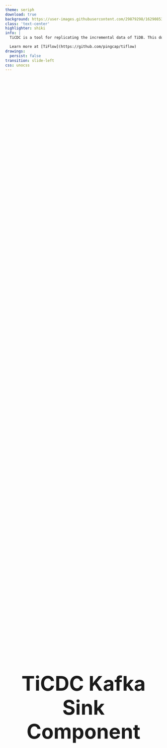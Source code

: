 ```yaml
---
theme: seriph
download: true
background: https://user-images.githubusercontent.com/29879298/162908536-c61ef0c1-5bb7-44a2-b971-71031fc24d37.png
class: 'text-center'
highlighter: shiki
info: |
  TiCDC is a tool for replicating the incremental data of TiDB. This document introduces the architecture and key concepts of TiCDC.

  Learn more at [TiFlow](https://github.com/pingcap/tiflow)
drawings:
  persist: false
transition: slide-left
css: unocss
---
```


# TiCDC Kafka Sink Component

A Deep Dive

Based on TiCDC [v6.5.1](https://github.com/pingcap/tiflow/tree/v6.5.1)

<div class="pt-12">
  <span @click="$slidev.nav.next" class="px-2 py-1 rounded cursor-pointer" hover="bg-white bg-opacity-10">
    Begin <carbon:arrow-right class="inline"/>
  </span>
</div>

---
transition: slide-up
---

# Rustin Liu

<div class="leading-8 opacity-80">
PingCAPer.<br/>
Data Replication Team.<br/>
Cargo Contributor.<br/>
Rustup Maintainer.<br/>
</div>

<div my-10 grid="~ cols-[40px_1fr] gap-y4" items-center justify-center>
  <div i-ri-github-line op50 ma text-xl/>
  <div><a href="https://github.com/Rustin170506" target="_blank">Rustin170506</a></div>
  <div i-ri-twitter-line op50 ma text-xl/>
  <div><a href="https://twitter.com/hi_rustin" target="_blank">hi_rustin</a></div>
  <div i-ri-user-3-line op50 ma text-xl/>
  <div><a href="https://Rustin170506.rs" target="_blank">Rustin170506.rs</a></div>
</div>

<img src="https://avatars.githubusercontent.com/u/29879298?v=4" rounded-full w-40 abs-tr mt-22 mr-22/>

<div flex="~ gap2">
</div>

---
transition: slide-up
layout: center
---

<div text-6xl fw100>
  Agenda
</div>

<br>

<div class="grid grid-cols-[3fr_2fr] gap-4">
  <div class="border-l border-gray-400 border-opacity-25 !all:leading-12 !all:list-none my-auto">

  - Sink Module Design
  - MQ Sink Deep Dive
  - Recommended Protocols
  - Q&A

  </div>
</div>

<style>
h1 {
  font-size: 4rem;
}
</style>

---
transition: slide-up
---

# Architecture Review

<br/>
<br/>

![Architecture Review](https://user-images.githubusercontent.com/29879298/227139328-15d89601-66d8-4eec-8915-f337ab889968.png)

---
transition: slide-up
layout: two-cols
---

# Code Structure

::right::

<img src="https://user-images.githubusercontent.com/29879298/227178552-e14df710-811b-4738-a01c-1d10afee3f93.png" class="m-8 w-90 h-100 rounded shadow" />

<style>
h1 {
  display: flex;
  align-items: center;
  justify-content: center;
  height: 100%;
  text-align: center;
}
</style>

---
transition: slide-up
---

# Sink Module Abstract

<br/>
<br/>

```plantuml
@startuml
!theme plain
class TS as "Table Sink"
class ES as "Event Sink"
class MQS as "MQ Event Sink"
class TXNS as "Transaction Event Sink"
class CSS as "Cloud Storage Event Sink"

TS *-- ES : use

ES <|.. MQS : implement
ES <|.. TXNS : implement
ES <|.. CSS : implement

class DDLS as "DDL Sink"
class DDLMQS as "MQ DDL Sink"
class DDLTXNS as "Transaction DDL Sink"
class DDLCSS as "Cloud Storage DDL Sink"

DDLS <|.. DDLMQS : implement
DDLS <|.. DDLTXNS : implement
DDLS <|.. DDLCSS : implement
@enduml
```

<br/>

&nbsp;&nbsp;&nbsp;&nbsp;&nbsp;&nbsp;&nbsp;&nbsp;[Table Sink](https://github.com/pingcap/tiflow/tree/v6.5.1/cdc/sinkv2/tablesink)
· [Event Sink](https://github.com/pingcap/tiflow/blob/v6.5.1/cdc/sinkv2/eventsink/event_sink.go) · [DDL Sink](https://github.com/pingcap/tiflow/tree/v6.5.1/cdc/sinkv2/ddlsink) · [MQ Event Sink](https://github.com/pingcap/tiflow/tree/v6.5.1/cdc/sinkv2/eventsink/mq) · [Transaction Event Sink](https://github.com/pingcap/tiflow/tree/v6.5.1/cdc/sinkv2/eventsink/txn) · [Cloud Storage Event Sink](https://github.com/pingcap/tiflow/tree/v6.5.1/cdc/sinkv2/eventsink/cloudstorage)

---
transition: slide-up
layout: two-cols
---

<template v-slot:default>

# DML Data Flow
<br/>

```plantuml
@startuml
!theme plain
participant TS1 as "Table Sink1"
participant TS2 as "Table Sink2"
participant MQES as "MQ Event Sink"
participant K as "Kafka Broker"

TS1 -> MQES: call WriteEvents
TS2 -> MQES: call WriteEvents
MQES -> K: Produce
K --> MQES: ACK
MQES --> TS1: call Callback
MQES --> TS2: call Callback
@enduml
```
&nbsp;&nbsp;&nbsp;&nbsp;[call WriteEvents](https://github.com/pingcap/tiflow/blob/7f561614a572a87ce8ac714e64dfb2668c20e20f/cdc/sinkv2/tablesink/table_sink_impl.go#L116)

&nbsp;&nbsp;&nbsp;&nbsp;[Produce](https://github.com/pingcap/tiflow/blob/7f561614a572a87ce8ac714e64dfb2668c20e20f/cdc/sinkv2/eventsink/mq/dmlproducer/kafka_dml_producer.go#L172)

&nbsp;&nbsp;&nbsp;&nbsp;[ACK](https://github.com/pingcap/tiflow/blob/7f561614a572a87ce8ac714e64dfb2668c20e20f/cdc/sinkv2/eventsink/mq/dmlproducer/kafka_dml_producer.go#L259)

&nbsp;&nbsp;&nbsp;&nbsp;[call Callback](https://github.com/pingcap/tiflow/blob/7f561614a572a87ce8ac714e64dfb2668c20e20f/cdc/sinkv2/eventsink/mq/dmlproducer/kafka_dml_producer.go#L261)

</template>

<template v-slot:right>

# DDL Data Flow
<br/>

```plantuml
@startuml
!theme plain
participant MQDDLS as "MQ DDL Sink"
participant K as "Kafka Broker"

MQDDLS -> K: call Synchronized Produce
K --> MQDDLS: ok
@enduml
```
&nbsp;&nbsp;&nbsp;&nbsp;[call Synchronized Produce](https://github.com/pingcap/tiflow/blob/7f561614a572a87ce8ac714e64dfb2668c20e20f/cdc/sinkv2/ddlsink/mq/mq_ddl_sink.go#L85)
</template>


---
transition: slide-up
---

# Sink Interface
<br/>
<br/>

```go {0|7|all}
package eventsink

// EventSink is the interface for event sink.
type EventSink[E TableEvent] interface {
	// WriteEvents writes events to the sink.
	// This is an asynchronously and thread-safe method.
	WriteEvents(events ...*CallbackableEvent[E]) error
	// Close closes the sink.
	Close() error
}
```

---
transition: slide-up
---

# MQ Event Sink
<br/>

```go{all|10|11|all}
// dmlSink is the mq sink.
// It will send the events to the MQ system.
type dmlSink struct {
	// id indicates this sink belongs to which processor(changefeed).
	id model.ChangeFeedID
	// protocol indicates the protocol used by this sink.
	protocol config.Protocol

	// eventRouter used to route events to the right topic and partition.
	eventRouter *dispatcher.EventRouter
	worker *worker
	// topicManager used to manage topics.
	// It is also responsible for creating topics.
	topicManager manager.TopicManager
}
```

[eventRouter](https://github.com/pingcap/tiflow/blob/v6.5.1/cdc/sink/mq/dispatcher/event_router.go)

[worker](https://github.com/pingcap/tiflow/blob/v6.5.1/cdc/sinkv2/eventsink/mq/worker.go)

---
transition: slide-up
---

# MQ Event Router
<br/>

```go{0|6|7|all}
// EventRouter is a router, it determines which topic and which partition
// an event should be dispatched to.
type EventRouter struct {
	defaultTopic string
	rules        []struct {
		topicDispatcher     topic.Dispatcher
		partitionDispatcher partition.Dispatcher
		...
	}
}
```

[topicDispatcher](https://github.com/pingcap/tiflow/blob/v6.5.1/cdc/sink/mq/dispatcher/topic/dispatcher.go)

[partitionDispatcher](https://github.com/pingcap/tiflow/tree/v6.5.1/cdc/sink/mq/dispatcher/partition)

---
transition: slide-up
---

# MQ Topic And Partition Dispatcher
Send data to multiple topics and partitions based on the table name.
<div>

```toml
dispatchers = [
    { matcher = ['test1.*', 'test2.*'], partition = "ts", topic = "hello_{schema}" },
    { matcher = ['test3.*', 'test4.*'], dispatcher = "rowid", topic = "{schema}_world" },
]
```
</div>
<br/>
<br/>
<div class="grid grid-cols-3 gap-4 items-center h-100">
  <div class="object-contain h-full of-hidden">
      <h1>Matcher</h1>
      <br/>
      <span>- *</span>
      <br/>
      <span>- ?</span>
      <br/>
      <span>- [a-z]</span>
      <br/>
      <span>- [!a-z]</span>
      <br/>
  </div>
  <div class="object-contain h-full of-hidden">
      <h1>Topic</h1>
      <br/>
      <span>- {schema}</span>
      <br/>
      <span>- {table}</span>
      <br/>
  </div>
  <div class="object-contain h-full of-hidden">
      <h1>Partition</h1>
      <br/>
      <span>- default</span>
      <br/>
      <span>- table</span>
      <br/>
      <span>- row_id</span>
      <br/>
      <span>- ts</span>
      <br/>

  </div>
</div>

---
transition: slide-up
---

# Why so many dispatchers?
What is row level order?

```sql
CREATE TABLE `t` (`a` VARCHAR(255)
PRIMARY KEY);
Insert a = 2
Update a = 1 where a = 2
Insert a = 2
Update a = 3 where a = 2
```

| partition-1  | partition-2  | partition-3  |
| ------------ | ------------ | ------------ |
| Insert a = 2 | Insert a = 1 | Insert a = 3 |
| Delete a =2  |              |              |
| Insert a = 2 |              |              |
| Delete a =2  |              |              |

---
transition: slide-up
---

# Why so many dispatchers?
We guarantee the order of the row level.

```sql
CREATE TABLE `t` (`a` VARCHAR(255)
PRIMARY KEY /*T![clustered_index] NONCLUSTERED */);
Insert a = 2
Update a = 1 where a = 2
Insert a = 2
Update a = 3 where a = 2
```


<h4>Disable Old Value: </h4>

| partition-1  | partition-2  | partition-3  |
| ------------ | ------------ | ------------ |
| Insert a = 2 | Insert a = 1 | Insert a = 3 |
| Delete a =2  |              |              |
| Insert a = 2 |              |              |
| Delete a =2  |              |              |


---
transition: slide-up
---

# Why so many dispatchers?
We **can not** guarantee the order of the row level when the old value is enabled if the primary key is not clustered.

```sql
CREATE TABLE `t` (`b` VARCHAR(255)
PRIMARY KEY /*T![clustered_index] NONCLUSTERED */);
Insert a = 2
Update a = 1 where a = 2
Insert a = 2
Update a = 3 where a = 2
```

<h4>Enable Old Value: </h4>

| partition-1  | partition-2              | partition-3              |
| ------------ | ------------------------ | ------------------------ |
| Insert a = 2 | Update a = 1 where a = 2 | Update a = 3 where a = 2 |
| Insert a = 2 |                          |                          |
|              |                          |                          |
|              |                          |                          |

---
transition: slide-up
---

# MQ Sink Worker

```go
func (w *worker) run(ctx context.Context) (retErr error) {
	...

  // Spawn goroutines to encode events.
	g, ctx := errgroup.WithContext(ctx)
	g.Go(func() error {
		return w.encoderGroup.Run(ctx)
	})

  // Try to receive row events from the table sink.
	g.Go(func() error {
		if w.protocol.IsBatchEncode() {
			return w.batchEncodeRun(ctx)
		}
		return w.nonBatchEncodeRun(ctx)
	})

  // Try to send messages to the MQ system.
	g.Go(func() error {
		return w.sendMessages(ctx)
	})
	return g.Wait()
}
```

---
transition: slide-up
---

# MQ Sink Producer

```go
// DMLProducer is the interface for message producer.
type DMLProducer interface {
	// AsyncSendMessage sends a message asynchronously.
	AsyncSendMessage(
		ctx context.Context, topic string, partition int32, message *common.Message,
	) error

	// Close closes the producer and client(s).
	Close()
}
```
<br/>

# Go Client
We use:

[shopify/sarama](https://github.com/Shopify/sarama/wiki) (ticdc v6.5)

[segmentio/kafka-go](https://github.com/segmentio/kafka-go) (ticdc master)

---
transition: slide-up
---
# Encoder

```go
type EventBatchEncoder interface {
  ...
	// AppendRowChangedEvent appends the calling context, a row changed event and the dispatch
	// topic into the batch
	AppendRowChangedEvent(context.Context, string, *model.RowChangedEvent, func()) error
  ...
	// Build builds the batch and returns the bytes of key and value.
	// Should be called after `AppendRowChangedEvent`
	Build() []*common.Message
}
```

# Recommended Protocol
We recommend and officially support:

[Canal-JSON Protocol](https://docs.pingcap.com/tidb/dev/ticdc-canal-json)

[Avro Protocol](https://docs.pingcap.com/tidb/dev/ticdc-avro-protocol/)

---
transition: slide-up
---
# Canal-JSON

[SQL to Canal-JSON](https://github.com/pingcap/tiflow/tree/v6.5.1/cdc/sink/codec/canal)

<div class="grid grid-cols-2 gap-4 items-center h-100">
  <div class="object-contain">

```sql {0|all|0}
/*
Insert a row into table TEST.
*/
INSERT INTO TEST (NAME,AGE)
VALUES ('Jack',20);
```

```go{0|all|0}
type RowChangedEvent struct {
	StartTs  uint64
	CommitTs uint64
	RowID int64
	Table    *TableName
	ColInfos []rowcodec.ColInfo
	TableInfoVersion uint64
	ReplicaID    uint64
	Columns      []*Column
	PreColumns   []*Column
	IndexColumns [][]int
	ApproximateDataSize int64
}
```
  </div>
  <div class="object-contain w-full">

```json {0|all}
{
    "id": 0,
    "database": "test",
    "table": "TEST",
    "pkNames": [
        "NAME"
    ],
    "isDdl": false,
    "type": "INSERT",
    ...
    "ts": 2,
    ...
    "data": [
        {
            "NAME": "Jack",
            "AGE": "25"
        }
    ],
    "old": null
}
```

  </div>
</div>

---
transition: slide-up
---
# Avro

[Schema Registry](https://github.com/pingcap/tiflow/tree/v6.5.1/cdc/sink/codec/avro)

<div class="grid grid-cols-2 gap-4 items-center">
  <div class="object-contain">
<h2>Key: </h2>

```json{0|all|0}
{
    "name":"{{TableName}}",
    "namespace":"{{Namespace}}",
    "type":"record",
    "fields":[
        {{ColumnValueBlock}},
        {{ColumnValueBlock}},
    ]
}
```
  </div>
  <div class="object-contain w-full">
<h2>Value: </h2>

```json {0|all}
{
    "name":"{{TableName}}",
    "namespace":"{{Namespace}}",
    "type":"record",
    "fields":[
        {{ColumnValueBlock}},
        {{ColumnValueBlock}},
    ]
}
```

  </div>
</div>

```json {0|all|0}
{
    "name":"{{ColumnName}}",
    "type":{
        "connect.parameters":{
            "tidb_type":"{{TIDB_TYPE}}"
        },
        "type":"{{AVRO_TYPE}}"
    }
}
```

---
layout: center
class: text-center
---

# Learn More

[Documentations](https://docs.pingcap.com/tidb/dev/ticdc-overview) · [GitHub](https://github.com/pingcap/tiflow)  · [How to write a new sink](https://Rustin170506.rs/TiCDC-Sink-%E5%BC%80%E5%8F%91%E6%8C%87%E5%8D%97/)
